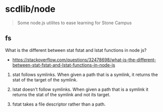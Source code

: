 # scdlib/node

> Some node.js utilites to ease learning for Stone Campus

## fs

What is the different between stat fstat and lstat functions in node js?

  * https://stackoverflow.com/questions/32478698/what-is-the-different-between-stat-fstat-and-lstat-functions-in-node-js

  1. stat follows symlinks. When given a path that is a symlink, it returns the
  stat of the target of the symlink.

  2. lstat doesn't follow symlinks. When given a path that is a symlink it
  returns the stat of the symlink and not its target.

  3. fstat takes a file descriptor rather than a path.
